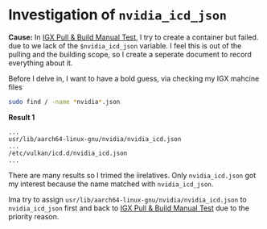 # Investigation of `nvidia_icd_json`
**Cause:** In [IGX Pull & Build Manual Test](README.md#appoarch-1-change-image-id), I try to create a container but failed. due to we lack of the `$nvidia_icd_json` variable. I feel this is out of the pulling and the building scope, so I create a seperate document to record everything about it.


Before I delve in, I want to have a bold guess, via checking my IGX mahcine files
```bash
sudo find / -name *nvidia*.json
```
**Result 1**
```
...
usr/lib/aarch64-linux-gnu/nvidia/nvidia_icd.json
...
/etc/vulkan/icd.d/nvidia_icd.json
...
```
There are many results so I trimed the iirelatives. Only `nvidia_icd.json` got my interest because the name matched with `nvidia_icd_json`.

Ima try to assign `usr/lib/aarch64-linux-gnu/nvidia/nvidia_icd.json` to `nvidia_icd_json` first and back to [IGX Pull & Build Manual Test](README.md#appoarch-1-change-image-id) due to the priority reason.
